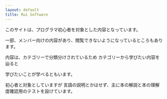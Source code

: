 ```yaml
---
layout: default
title: Rui Software
---
```

このサイトは、プログラマ初心者を対象とした内容となっています。

一部、メンバー向けの内容があり、閲覧できないようになっているところもあります。

内容は、カテゴリーで分類分けされているため
カテゴリーから学びたい内容を辿ると

学びたいことが学べるともいます。

初心者と対象としていますが
言語の説明とかはせず、主に本の解説と本の理解度確認用のテストを設けています。
